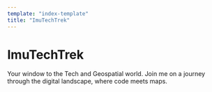 ```yaml
---
template: "index-template"
title: "ImuTechTrek"
---
```


# ImuTechTrek

Your window to the Tech and Geospatial world. Join me on a journey through the digital landscape, where code meets maps.
